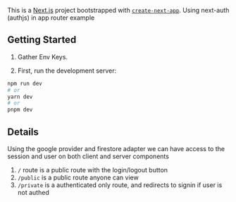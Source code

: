This is a [Next.js](https://nextjs.org/) project bootstrapped with [`create-next-app`](https://github.com/vercel/next.js/tree/canary/packages/create-next-app). Using next-auth (authjs) in app router example

## Getting Started

1. Gather Env Keys.

2. First, run the development server:

```bash
npm run dev
# or
yarn dev
# or
pnpm dev
```

## Details

Using the google provider and firestore adapter we can have access to the session and user on both client and server components

1. `/` route is a public route with the login/logout button
2. `/public` is a public route anyone can view
3. `/private` is a authenticated only route, and redirects to signin if user is not authed
